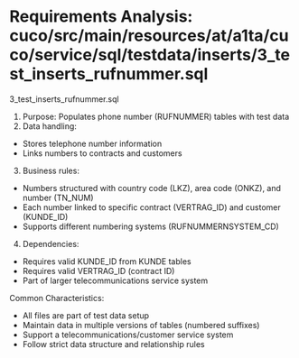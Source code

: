 # Requirements Analysis: cuco/src/main/resources/at/a1ta/cuco/service/sql/testdata/inserts/3_test_inserts_rufnummer.sql

3_test_inserts_rufnummer.sql
1. Purpose: Populates phone number (RUFNUMMER) tables with test data
2. Data handling:
- Stores telephone number information
- Links numbers to contracts and customers

3. Business rules:
- Numbers structured with country code (LKZ), area code (ONKZ), and number (TN_NUM)
- Each number linked to specific contract (VERTRAG_ID) and customer (KUNDE_ID)
- Supports different numbering systems (RUFNUMMERNSYSTEM_CD)

4. Dependencies:
- Requires valid KUNDE_ID from KUNDE tables
- Requires valid VERTRAG_ID (contract ID)
- Part of larger telecommunications service system

Common Characteristics:
- All files are part of test data setup
- Maintain data in multiple versions of tables (numbered suffixes)
- Support a telecommunications/customer service system
- Follow strict data structure and relationship rules